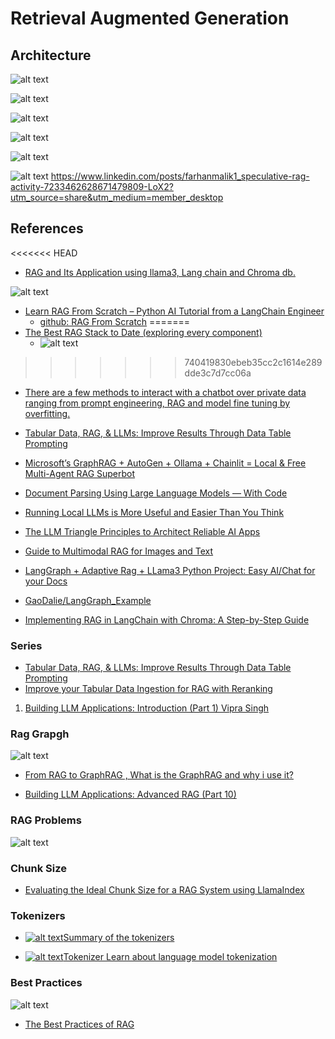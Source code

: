 # Retrieval Augmented Generation


## Architecture 

![alt text](image-24.png)

![alt text](image-2.png)

![alt text](image-3.png)

![alt text](image-10.png)

![alt text](image-14.png)

![alt text](image-50.png)
https://www.linkedin.com/posts/farhanmalik1_speculative-rag-activity-7233462628671479809-LoX2?utm_source=share&utm_medium=member_desktop


## References

<<<<<<< HEAD
- [RAG and Its Application using llama3, Lang chain and Chroma db.](https://medium.com/@nookalabadrinath/rag-and-its-application-using-llama3-lang-chain-and-chroma-db-ec61e905b9a5)

![alt text](image-13.png)
- [Learn RAG From Scratch – Python AI Tutorial from a LangChain Engineer](https://www.youtube.com/watch?v=5k63h1q480c)  
    - [github: RAG From Scratch](https://github.com/donb4iu/rag-from-scratch)
=======
- [The Best RAG Stack to Date
(exploring every component)](https://medium.com/towards-artificial-intelligence/the-best-rag-stack-to-date-8dc035075e13)
    - ![alt text](image-13.png)

>>>>>>> 740419830ebeb35cc2c1614e289dde3c7d7cc06a

- [There are a few methods to interact with a chatbot over private data ranging from prompt engineering, RAG and model fine tuning by overfitting.](../generativeAI/overfitting.md)

- [Tabular Data, RAG, & LLMs: Improve Results Through Data Table Prompting](https://medium.com/p/bcb42678914b)

- [Microsoft’s GraphRAG + AutoGen + Ollama + Chainlit = Local & Free Multi-Agent RAG Superbot](https://ai.gopubby.com/microsofts-graphrag-autogen-ollama-chainlit-fully-local-free-multi-agent-rag-superbot-61ad3759f06f)

- [Document Parsing Using Large Language Models — With Code](https://towardsdatascience.com/document-parsing-using-large-language-models-with-code-9229fda09cdf)

- [Running Local LLMs is More Useful and Easier Than You Think](https://towardsdatascience.com/running-local-llms-is-more-useful-and-easier-than-you-think-f735631272ad)

- [The LLM Triangle Principles to Architect Reliable AI Apps](https://towardsdatascience.com/the-llm-triangle-principles-to-architect-reliable-ai-apps-d3753dd8542e)

- [Guide to Multimodal RAG for Images and Text](https://medium.com/kx-systems/guide-to-multimodal-rag-for-images-and-text-10dab36e3117)

- [LangGraph + Adaptive Rag + LLama3 Python Project: Easy AI/Chat for your Docs](https://medium.com/gitconnected/langgraph-adaptive-rag-llama3-python-project-easy-ai-chat-for-your-docs-2967b2f5066a)
- [GaoDalie/LangGraph_Example](https://github.com/GaoDalie/LangGraph_Example)

- [Implementing RAG in LangChain with Chroma: A Step-by-Step Guide](https://medium.com/@callumjmac/implementing-rag-in-langchain-with-chroma-a-step-by-step-guide-16fc21815339)

### Series

- [Tabular Data, RAG, & LLMs: Improve Results Through Data Table Prompting](https://medium.com/intel-tech/tabular-data-rag-llms-improve-results-through-data-table-prompting-bcb42678914b)
- [Improve your Tabular Data Ingestion for RAG with Reranking](https://medium.com/intel-tech/improve-your-tabular-data-ingestion-for-rag-with-reranking-bebcf52cdde3)

1. [Building LLM Applications: Introduction (Part 1) Vipra Singh](https://medium.com/@vipra_singh/building-llm-applications-introduction-part-1-1c90294b155b#4d28)


### Rag Grapgh

![alt text](image-16.png)

- [From RAG to GraphRAG , What is the GraphRAG and why i use it?](https://medium.com/@jeongiitae/from-rag-to-graphrag-what-is-the-graphrag-and-why-i-use-it-f75a7852c10c)

- [Building LLM Applications: Advanced RAG (Part 10)](https://medium.com/@vipra_singh/building-llm-applications-advanced-rag-part-10-ec0fe735aeb1)


### RAG Problems

![alt text](image-15.png)


### Chunk Size

- [Evaluating the Ideal Chunk Size for a RAG System using LlamaIndex](https://www.llamaindex.ai/blog/evaluating-the-ideal-chunk-size-for-a-rag-system-using-llamaindex-6207e5d3fec5)

### Tokenizers

- [![alt text](image-22.png)Summary of the tokenizers](https://huggingface.co/docs/transformers/tokenizer_summary)

- [![alt text](image-23.png)Tokenizer
Learn about language model tokenization
 ](https://platform.openai.com/tokenizer)

 ### Best Practices

 ![alt text](image-49.png)

 - [The Best Practices of RAG](https://medium.com/towards-artificial-intelligence/the-best-practices-of-rag-300e313322e6)